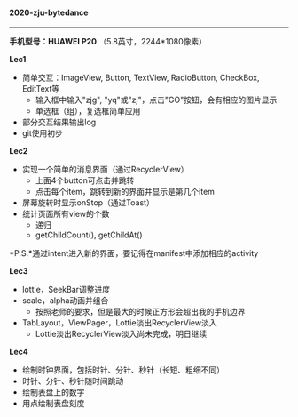 #### **2020-zju-bytedance**

---

**手机型号：HUAWEI P20** （5.8英寸，2244*1080像素）



**Lec1**

- 简单交互：ImageView, Button, TextView, RadioButton, CheckBox, EditText等
  - 输入框中输入"zjg", "yq"或"zj"，点击"GO"按钮，会有相应的图片显示
  - 单选框（组），复选框简单应用
- 部分交互结果输出log
- git使用初步



**Lec2**

- 实现一个简单的消息界面（通过RecyclerView）
  - 上面4个button可点击并跳转
  - 点击每个item，跳转到新的界面并显示是第几个item
- 屏幕旋转时显示onStop（通过Toast）
- 统计页面所有view的个数
  - 递归
  - getChildCount(), getChildAt()

*P.S.*通过intent进入新的界面，要记得在manifest中添加相应的activity



**Lec3**

- lottie，SeekBar调整进度
- scale，alpha动画并组合
  - 按照老师的要求，但是最大的时候正方形会超出我的手机边界
- TabLayout，ViewPager，Lottie淡出RecyclerView淡入
  - Lottie淡出RecyclerView淡入尚未完成，明日继续



**Lec4**

- 绘制时钟界面，包括时针、分针、秒针（长短、粗细不同）
- 时针、分针、秒针随时间跳动
- 绘制表盘上的数字
- 用点绘制表盘刻度